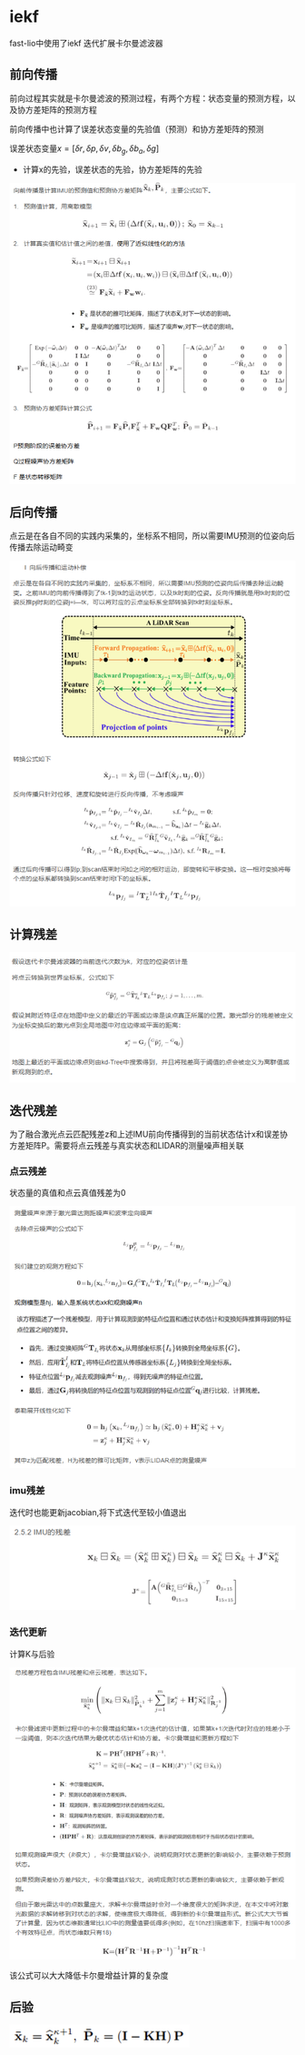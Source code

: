 
# iekf

fast-lio中使用了iekf 迭代扩展卡尔曼滤波器

## 前向传播

前向过程其实就是卡尔曼滤波的预测过程，有两个方程：状态变量的预测方程，以及协方差矩阵的预测方程

前向传播中也计算了误差状态变量的先验值（预测）和协方差矩阵的预测

误差状态变量$x = [\delta r, \delta p,\delta v, \delta b_g, \delta b_a,\delta g]$

- 计算x的先验，误差状态的先验，协方差矩阵的先验

![](./img/iekf/iekf_1.png)


## 后向传播

点云是在各自不同的实践内采集的，坐标系不相同，所以需要IMU预测的位姿向后传播去除运动畸变

![](./img/iekf/iekf_2.png)


## 计算残差

![](./img/iekf/iekf_3.png)

## 迭代残差

为了融合激光点云匹配残差z和上述IMU前向传播得到的当前状态估计x和误差协方差矩阵P。需要将点云残差与真实状态和LIDAR的测量噪声相关联

### 点云残差

状态量的真值和点云真值残差为0

![](./img/iekf/iekf_4.png)


### imu残差

迭代时也能更新jacobian,将下式迭代至较小值退出

![](./img/iekf/iekf_5.png)

### 迭代更新

计算K与后验

![](./img/iekf/iekf_6.png)

该公式可以大大降低卡尔曼增益计算的复杂度

## 后验

![](./img/iekf/iekf_7.png)
